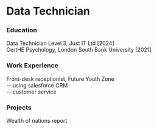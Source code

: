 # Data Technician

### Education
Data Technician Level 3, Just IT Ltd [2024] 
<br>
CertHE Psychology, London South Bank University [2021]

### Work Experience
Front-desk receptionist, Future Youth Zone 
<br>
-- using salesforce CRM
<br>
-- customer service

### Projects
Wealth of nations report

